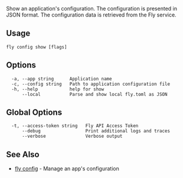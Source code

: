 Show an application's configuration. The configuration is presented
in JSON format. The configuration data is retrieved from the Fly service.

## Usage
~~~
fly config show [flags]
~~~

## Options

~~~
  -a, --app string      Application name
  -c, --config string   Path to application configuration file
  -h, --help            help for show
      --local           Parse and show local fly.toml as JSON
~~~

## Global Options

~~~
  -t, --access-token string   Fly API Access Token
      --debug                 Print additional logs and traces
      --verbose               Verbose output
~~~

## See Also

* [fly config](/docs/flyctl/fly-config/)	 - Manage an app's configuration

